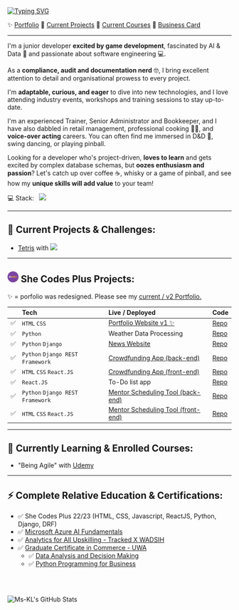 [![Typing SVG](https://readme-typing-svg.demolab.com?font=Roboto&weight=450&size=30&duration=4000&pause=2000&color=1549DC&width=435&lines=Welcome+to+Kristy's+GitHub)](https://git.io/typing-svg)

<!-- ![Top Languages](https://github-readme-stats.vercel.app/api/top-langs/?username=Ms-KL) -->

<!-- | 💻 Stack | <img src="https://skillicons.dev/icons?i=html,css,js,react,py,django" /> |
| :-- | :---------------------- |
| ✨ Projects | [My Portfolio](https://ms-kl.github.io/) |
| 🚀 Building | [Tetris](https://github.com/Ms-KL/tetris) with <img src="https://skillicons.dev/icons?i=py" height="20" />  |
| 🧠 Learning | "Being Agile" with [Udemy](https://www.udemy.com/share/10769E3@nMGKDQnmsActrYd3pCVHhxT7OP3xTI9PS1GuuZlvl1LFsk8nRKjaHC-mdwV2juvy/) |
| 🔗 Connect | [Business Card](https://linktr.ee/kristyleigh) | -->

<!-- <p>💻 Stack:	&nbsp; <img src="https://skillicons.dev/icons?i=html,css,js,react,py,django" height="20" /></p> -->
✨ [Portfolio](https://ms-kl.github.io/) 🚀 [Current Projects](#-current-projects--challenges) 🧠 [Current Courses](#-currently-learning--enrolled-courses) 🔗 [Business Card](https://linktr.ee/kristyleigh)

---

I'm a junior developer <b>excited by game development</b>, fascinated by AI & Data 🤖 and passionate about software engineering 💻. 

As a <b>compliance, audit and documentation nerd</b> 🤓, I bring excellent attention to detail and organisational prowess to every project.


I'm <b>adaptable, curious, and eager</b> to dive into new technologies, and I love attending industry events, workshops and training sessions to stay up-to-date.


I'm an experienced Trainer, Senior Administrator and Bookkeeper, and I have also dabbled in retail management, professional cooking 👩‍🍳, and <b>voice-over acting</b> careers. You can often find me immersed in D&D 🧙, swing dancing, or playing pinball.

Looking for a developer who's project-driven, <b>loves to learn</b> and gets excited by complex database schemas, but <b>oozes enthusiasm and passion</b>? Let's catch up over coffee ☕, whisky or a game of pinball, and see how my <b>unique skills will add value</b> to your team!


<p>💻 Stack:	&nbsp; <img src="https://skillicons.dev/icons?i=html,css,js,react,py,django" height="25" /></p>

<!-- **Skip to:** 🚀 [Projects & Challenges](#-projects--challenges)  -->
<!-- ⚡ [Microsoft Certifications](#-microsoft-certifications) -->
---
<!-- ## 🧁 She Codes Plus Program:

I am currently participating in the [She Codes Plus](https://shecodes.com.au/program/plus/) Program learning: `HTML`, `CSS`, `Python`, `Django`, `Django REST Framework`, `JavaScript` & `ReactJS` and will complete my training in April 2023. This program is a competitive, respected and influential bootcamp that prepares participants for a career in the tech industry.

--- -->
## 🚀 Current Projects & Challenges:

* [Tetris](https://github.com/Ms-KL/tetris) with <img src="https://skillicons.dev/icons?i=py" height="20" /> 


---

##  <img src="images/shecodes-icon.png" width="25px" height="25px" />  She Codes Plus Projects:  
✨ = porfolio was redesigned. Please see my [current / v2 Portfolio.](https://ms-kl.github.io/)

|    | Tech                    | Live / Deployed                                                               | Code                                                                      |
| :-- | :---------------------- | :---------------------------------------------------------------------------- | :------------------------------------------------------------------------ |
| ✅  | `HTML` `CSS`            | [Portfolio Website v1 ✨](https://ms-kl.github.io/v1)                                 | [Repo](https://github.com/Ms-KL/Ms-KL.github.io/v1)                          |
| ✅  | `Python`                | Weather Data Processing                                                       | [Repo](https://github.com/Ms-KL/she-codes-python-weather-project-Ms-KL)   |
| ✅  | `Python` `Django`                | [News Website](https://www.loom.com/share/fa6a7813a17f41b69c7a54d8ddf87a7a)   | [Repo](https://github.com/Ms-KL/she-codes-django-news-project-Ms-KL)      |
| ✅  | `Python` `Django REST Framework` | [Crowdfunding App (back-end)](https://icy-dew-540.fly.dev/)                   | [Repo](https://github.com/Ms-KL/she-codes-crowdfunding-api-project-Ms-KL) |
| ✅  | `HTML` `CSS` `React.JS`              | [Crowdfunding App (front-end)](https://prismatic-phoenix-20010b.netlify.app/) | [Repo](https://github.com/Ms-KL/crowdfunding)                             |
| ✅  | `React.JS`              | To-Do list app                                                                | [Repo](https://github.com/Ms-KL/todo-list)                                |
| ✅  | `Python` `Django REST Framework` | [Mentor Scheduling Tool (back-end)](https://fully-committed-mentor-scheduling-tool.fly.dev/)                                         | [Repo](https://github.com/SheCodesAus/fully_committed_group_2023_backend)                                                                     |
| ✅  | `HTML` `CSS` `React.JS` | [Mentor Scheduling Tool (front-end)](https://fullycommitted-mentor-scheduling-tool.netlify.app/)                                         | [Repo](https://github.com/SheCodesAus/fully_committed_group_2023_frontend)                                                                     |

<!-- ### Personal, Community & Open-Source Projects

| -   | Tech                       | Live / Deployed                                                   | Code  |
| :-- | :------------------------- | :---------------------------------------------------------------- | :---- |
| ⏳  | `Azure Cognitive Services` | "About Kristy" Chatbot (personal)                                 | (tba) |
| ⏳  | `DRF` `REACT.JS`           | "Sulphite Safe" App (personal)                                    | (tba) |
| ⏳  | `Python`                   | `numpy-financial` test coverage + docs contribution (open-source) | (tba) | -->


---
## 🧠 Currently Learning & Enrolled Courses: 	

- "Being Agile" with [Udemy](https://www.udemy.com/share/10769E3@nMGKDQnmsActrYd3pCVHhxT7OP3xTI9PS1GuuZlvl1LFsk8nRKjaHC-mdwV2juvy/)

---

## ⚡ Complete Relative Education & Certifications:

- ✅ She Codes Plus 22/23 (HTML, CSS, Javascript, ReactJS, Python, Django, DRF)
- ✅ [Microsoft
  Azure AI Fundamentals](https://www.credly.com/badges/cf1a19d2-5f6e-49d2-9524-5eb88053f091/public_url)
- ✅ [Analytics for All Upskilling - Tracked X WADSIH](https://github.com/Ms-KL/Ms-KL/files/11217428/Graduation_Certificate.-.Kristy_Gray_129330.pdf)
- ✅ [Graduate Certificate in Commerce - UWA](https://user-images.githubusercontent.com/92511648/231627150-ac6555e2-ff70-4065-b046-761b6cb28676.png)
  - ✅ [Data Analysis and Decision Making](https://handbooks.uwa.edu.au/unitdetails?code=MGMT5504)
  - ✅ [Python Programming for Business](https://handbooks.uwa.edu.au/unitdetails?code=BUSN5101)

<br>

<!-- ## 🤓 Self-Made Study Guides, Notes & Snippets:

- ✅ [Quickstart Snippets for starting, running & viewing WIP projects](https://gist.github.com/Ms-KL/7e5954905e26f5dfcc8fea99031a37a9)
- ✅ [ReactJS: Fetch, Networking & Async Functions](https://gist.github.com/Ms-KL/d5fa3d72ee0f4ba0a28e8e5d93ba12d8)
- ⏳ [ReactJS: URLs, Routes and React Router](https://gist.github.com/Ms-KL/a0d0c614aceed82e486b298a8fc8b373)
 -->
<br>

<!-- https://dev.to/anuraghazra/dynamically-generated-github-stats-for-your-profile-readme-o4g -->

![Ms-KL's GitHub Stats](https://github-readme-stats.vercel.app/api?username=Ms-KL)

<!-- ![Top Languages](https://github-readme-stats.vercel.app/api/top-langs/?username=Ms-KL) -->
